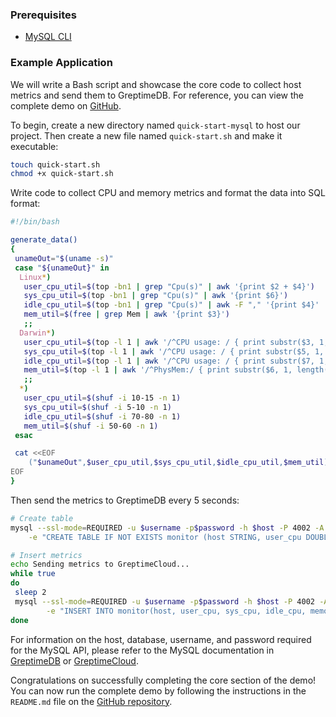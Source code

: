### Prerequisites

- [MySQL CLI](https://dev.mysql.com/downloads/shell/)

### Example Application

We will write a Bash script and showcase the core code to collect host metrics and send them to GreptimeDB. For reference, you can view the complete demo on [GitHub](https://github.com/GreptimeCloudStarters/quick-start-mysql).

To begin, create a new directory named `quick-start-mysql` to host our project. Then create a new file named `quick-start.sh` and make it executable:

```bash
touch quick-start.sh
chmod +x quick-start.sh
```

Write code to collect CPU and memory metrics and format the data into SQL format:

```bash
#!/bin/bash

generate_data()
{
 unameOut="$(uname -s)"
 case "${unameOut}" in
  Linux*)
   user_cpu_util=$(top -bn1 | grep "Cpu(s)" | awk '{print $2 + $4}')
   sys_cpu_util=$(top -bn1 | grep "Cpu(s)" | awk '{print $6}')
   idle_cpu_util=$(top -bn1 | grep "Cpu(s)" | awk -F "," '{print $4}' | awk -F " " '{print $1}')
   mem_util=$(free | grep Mem | awk '{print $3}')
   ;;
  Darwin*)
   user_cpu_util=$(top -l 1 | awk '/^CPU usage: / { print substr($3, 1, length($3)-1) }')
   sys_cpu_util=$(top -l 1 | awk '/^CPU usage: / { print substr($5, 1, length($5)-1) }')
   idle_cpu_util=$(top -l 1 | awk '/^CPU usage: / { print substr($7, 1, length($7)-1) }')
   mem_util=$(top -l 1 | awk '/^PhysMem:/ { print substr($6, 1, length($6)-1) }')
   ;;
  *)
   user_cpu_util=$(shuf -i 10-15 -n 1)
   sys_cpu_util=$(shuf -i 5-10 -n 1)
   idle_cpu_util=$(shuf -i 70-80 -n 1)
   mem_util=$(shuf -i 50-60 -n 1)
 esac

 cat <<EOF
    ("$unameOut",$user_cpu_util,$sys_cpu_util,$idle_cpu_util,$mem_util)
EOF
}
```

Then send the metrics to GreptimeDB every 5 seconds:

```bash
# Create table
mysql --ssl-mode=REQUIRED -u $username -p$password -h $host -P 4002 -A $database \
    -e "CREATE TABLE IF NOT EXISTS monitor (host STRING, user_cpu DOUBLE, sys_cpu DOUBLE, idle_cpu DOUBLE, memory DOUBLE, ts TIMESTAMP DEFAULT CURRENT_TIMESTAMP(), TIME INDEX(ts), PRIMARY KEY(host));"

# Insert metrics
echo Sending metrics to GreptimeCloud...
while true
do
 sleep 2
 mysql --ssl-mode=REQUIRED -u $username -p$password -h $host -P 4002 -A $database \
        -e "INSERT INTO monitor(host, user_cpu, sys_cpu, idle_cpu, memory) VALUES $(generate_data);"
done
```

For information on the host, database, username, and password required for the MySQL API, please refer to the MySQL documentation in [GreptimeDB](/user-guide/clients/mysql.md) or [GreptimeCloud](/greptimecloud/integrations/mysql.md).

Congratulations on successfully completing the core section of the demo! You can now run the complete demo by following the instructions in the `README.md` file on the [GitHub repository](https://github.com/GreptimeCloudStarters/quick-start-mysql).
